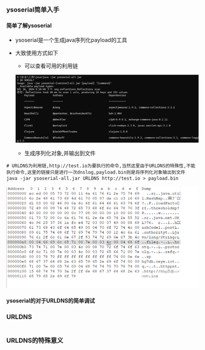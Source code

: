 ### ysoserial简单入手

#### 简单了解ysoserial

* ysoserial是一个生成java序列化payload的工具

* 大致使用方式如下

  * 可以查看可用的利用链

  ![image-20240526173633470](./images/image-20240526173633470.png)

  * 生成序列化对象,并输出到文件

```shell
# URLDNS为利用链,http://test.io为要执行的命令,当然这里由于URLDNS的特殊性,不能执行命令,这里的链接只是进行一次dnslog,payload.bin则是将序列化对象输出到文件
java -jar ysoserial-all.jar URLDNS http://test.io > payload.bin
```

![image-20240526173906876](./images/image-20240526173906876.png)

#### ysoserial的对于URLDNS的简单调试

### URLDNS

```java
```

### URLDNS的特殊意义